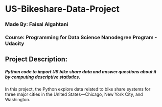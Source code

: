 # **US-Bikeshare-Data-Project**

### Made By: Faisal Algahtani
### Course: Programming for Data Science Nanodegree Program - Udacity



## Project Description: 
##### Python code to import US bike share data and answer questions about it by computing descriptive statistics. 
In this project, the Python explore data related to bike share systems for three major cities in the United States—Chicago, New York City, and Washington. 

